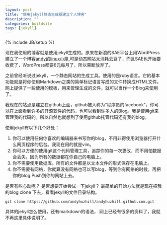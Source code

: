 ```yaml
---
layout: post
title: "使用jekyll静态生成器建立个人博客"
description: ""
categories: buildsite
tags: [jekyll]
---
```

{% include JB/setup %}




现在我使用的博客就是使用jekyll生成的。原来在新浪的SAE平台上用WordPress建立了一个博客[andy的linux小屋](http://andylinux.sinaapp.com),可是动态网站太消耗云豆了，而且SAE也开始要收费了，WordPress都要6元每月了，所以果断放弃了。

之前曾经听说过jekyll，一个静态网站的生成工具。使用的是ruby语言。它的基本功能就是将你使用Markdown之类的简单标记语言写成的文件转换成HTML文件。网上提供了一些使用的模板，用来管理生成的文件，就可以当作一个Blog来使用了。

我现在的站点是建立在github上面，github被人称为“程序员的facebook”，你可以在上面看到许多的开源软件的代码，也可以看到许多人的Blog。我是使用git来管理我的代码的。所以自然也就想到了使用github托管代码还有我的blog。

使用jekyll有以下几个好处：

1. 你可以使用任何你喜欢的编辑器来书写你的blog，不用非得使用浏览器打开什么网页程序的后台。我现在用的就是vim。
2. 你可以方便的使用git这个代码管理工具，追踪你的每一次更改，而不用怕数据会丢失。因为所有的数据都在你自己的电脑上。
3. 你不需要使用数据库。所有的文件都是以文本文件的形式保存在电脑上。
4. 你不需要有网络，你就算没有网络也可以写blog，等到你有网络的时候，再把你的blog Push到你的网站上去。

是否有些心动呢？ 是否想要开始尝试一下jekyll？ 最简单的开始方法就是现在把我的blog clone 下去，看看jekyll的文件目录结构。

    git clone https://github.com/andyhuzhill/andyhuzhill.github.com.git

具体的jekyll怎么使用，还有markdown的语法， 网上已经有很多的资料了，我就不再这里具体说明了。


